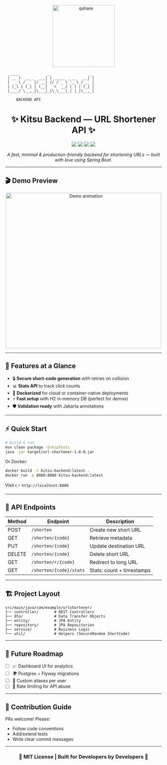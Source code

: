 <p align="center">
  <img width="199" height="199" alt="qshare" src="https://github.com/user-attachments/assets/8d5916ed-37ec-4252-8586-f387f20a65cb" />
</p>

```
  ____             _                  _ 
 | __ )  __ _  ___| | _____ _ __   __| |
 |  _ \ / _` |/ __| |/ / _ \ '_ \ / _` |
 | |_) | (_| | (__|   <  __/ | | | (_| |
 |____/ \__,_|\___|_|\_\___|_| |_|\__,_|
                                        
     BACKEND API
```


<!-- Title Section -->
<h1 align="center">✨ Kitsu Backend — URL Shortener API ✨</h1>

<p align="center">
  <img src="https://img.shields.io/badge/Java-17-blue?style=for-the-badge&logo=java" />
  <img src="https://img.shields.io/badge/Spring_Boot-3.1.4-brightgreen?style=for-the-badge&logo=springboot" />
  <img src="https://img.shields.io/badge/REST%20API-json-orange?style=for-the-badge&logo=fastapi" />
  <img src="https://img.shields.io/badge/Docker-ready-0db7ed?style=for-the-badge&logo=docker" />
</p>

<p align="center">
  <i>A fast, minimal & production-friendly backend for shortening URLs — built with love using Spring Boot.</i>
</p>

---

## 🎬 Demo Preview
<p align="center">
  <img src="https://media.giphy.com/media/v1.Y2lkPTc5MGI3NjExaWZpYnlwOG1rYjFzaXRnZnB5M21wMHFxYTZ6YWJmNHRvY3k1cDhoMCZlcD12MV9pbnRlcm5hbF9naWZfYnlfaWQmY3Q9Zw/9J7tdYltWyXIY/giphy.gif" width="500" alt="Demo animation"/>
</p>

---

## 🚀 Features at a Glance
- 🔒 **Secure short-code generation** with retries on collision
- 📊 **Stats API** to track click counts
- 🐳 **Dockerized** for cloud or container-native deployments
- ⚡ **Fast setup** with H2 in-memory DB (perfect for demos)
- 🛡️ **Validation ready** with Jakarta annotations

---

## ⚡ Quick Start

```bash
# build & run
mvn clean package -DskipTests
java -jar target/url-shortener-1.0.0.jar
```

Or Docker:

```bash
docker build -t kitsu-backend:latest .
docker run -p 8080:8080 kitsu-backend:latest
```

Visit 👉 `http://localhost:8080`

---

## 📡 API Endpoints
| Method | Endpoint                  | Description                     |
|--------|---------------------------|---------------------------------|
| POST   | `/shorten`                | Create new short URL            |
| GET    | `/shorten/{code}`         | Retrieve metadata               |
| PUT    | `/shorten/{code}`         | Update destination URL          |
| DELETE | `/shorten/{code}`         | Delete short URL                |
| GET    | `/shorten/r/{code}`       | Redirect to long URL            |
| GET    | `/shorten/{code}/stats`   | Stats: count + timestamps       |

---

## 🏗️ Project Layout

```
src/main/java/com/example/urlshortener/
├── controller/       # REST Controllers
├── dto/              # Data Transfer Objects
├── entity/           # JPA Entity
├── repository/       # JPA Repositories
├── service/          # Business Logic
└── util/             # Helpers (SecureRandom ShortCode)
```

---

## 🌱 Future Roadmap
- [ ] 📈 Dashboard UI for analytics
- [ ] 🌍 Postgres + Flyway migrations
- [ ] 🔑 Custom aliases per user
- [ ] 🚦 Rate limiting for API abuse

---

## 🤝 Contribution Guide
PRs welcome! Please:
- Follow code conventions
- Add/extend tests
- Write clear commit messages

---

<h3 align="center">🖤 MIT License | Built for Developers by Developers 🖤</h3>
